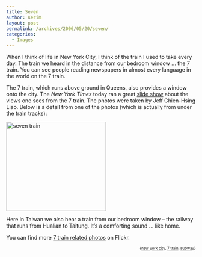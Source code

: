 ```yaml
---
title: Seven
author: Kerim
layout: post
permalink: /archives/2006/05/20/seven/
categories:
  - Images
---
```

When I think of life in New York City, I think of the train I used to take every day. The train we heard in the distance from our bedroom window &#8230; the 7 train. You can see people reading newspapers in almost every language in the world on the 7 train.

The 7 train, which runs above ground in Queens, also provides a window onto the city. The *New York Times* today ran a great <a href="http://www.nytimes.com/slideshow/2005/09/08/magazine/20050911_PHOTO_SLIDESHOW_1.html" onclick="_gaq.push(['_trackEvent', 'outbound-article', 'http://www.nytimes.com/slideshow/2005/09/08/magazine/20050911_PHOTO_SLIDESHOW_1.html', 'slide show']);" >slide show</a> about the views one sees from the 7 train. The photos were taken by Jeff Chien-Hsing Liao. Below is a detail from one of the photos (which is actually from under the train tracks):

<a href="http://www.flickr.com/photos/kerim/149904468/" onclick="_gaq.push(['_trackEvent', 'outbound-article', 'http://www.flickr.com/photos/kerim/149904468/', '']);"  title="Photo Sharing"><img src="http://static.flickr.com/56/149904468_a8e602db7d_o.jpg" width="265" height="237" alt="seven train" /></a>

Here in Taiwan we also hear a train from our bedroom window &#8211; the railway that runs from Hualian to Taitung. It&#8217;s a comforting sound &#8230; like home.

You can find more <a href="http://www.flickr.com/search/?q=7train&#038;z=t&#038;s=int" onclick="_gaq.push(['_trackEvent', 'outbound-article', 'http://www.flickr.com/search/?q=7train&z=t&s=int', '7 train related photos']);" >7 train related photos</a> on Flickr.  
<!-- technorati tags start -->

<div style="text-align:right;">
  <span style="font-size:x-small;">{<a href="http://www.technorati.com/tag/new york city" onclick="_gaq.push(['_trackEvent', 'outbound-article', 'http://www.technorati.com/tag/new york city', 'new york city']);"  rel="tag">new york city</a>, <a href="http://www.technorati.com/tag/7 train" onclick="_gaq.push(['_trackEvent', 'outbound-article', 'http://www.technorati.com/tag/7 train', '7 train']);"  rel="tag">7 train</a>, <a href="http://www.technorati.com/tag/subway" onclick="_gaq.push(['_trackEvent', 'outbound-article', 'http://www.technorati.com/tag/subway', 'subway']);"  rel="tag">subway</a>}</span>


<!-- technorati tags end -->

